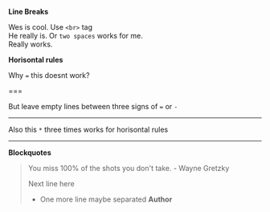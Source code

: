 **Line Breaks**

Wes is cool. Use `<br>` tag<br>
He really is. Or `two spaces` works for me.  
Really works.

**Horisontal rules**

Why `=` this doesnt work?

===

But leave empty lines between three signs of `=` or `-`

---

Also this `*` three times works for horisontal rules

***

**Blockquotes**

> You miss 100% of the shots you don't take. - Wayne Gretzky
>
> Next line here
>
> - One more line maybe separated **Author**

